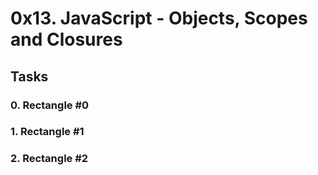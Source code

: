 # 0x13. JavaScript - Objects, Scopes and Closures

## Tasks

### 0. Rectangle #0

### 1. Rectangle #1

### 2. Rectangle #2
